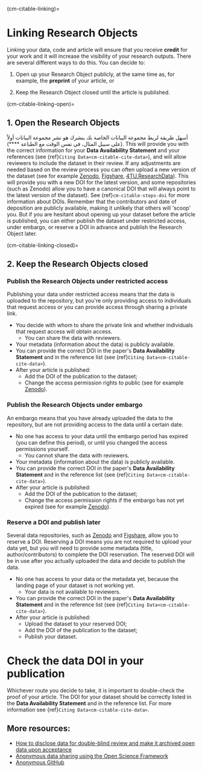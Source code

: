(cm-citable-linking)=

# Linking Research Objects

Linking your data, code and article will ensure that you receive **credit** for your work and it will increase the visibility of your research outputs. There are several different ways to do this. You can decide to:

1) Open up your Research Object publicly, at the same time as, for example, the **preprint** of your article, or

2) Keep the Research Object closed until the article is published.

(cm-citable-linking-open)=
## 1. Open the Research Objects

أسهل طريقة لربط مجموعة البيانات الخاصة بك بنشرك هو نشر مجموعة البيانات أولاً (على سبيل المثال، في نفس الوقت مع الطباعة ****). This will provide you with the correct information for your **Data Availability Statement** and your references (see {ref}`Citing Data<cm-citable-cite-data>`), and will allow reviewers to include the dataset in their review. If any adjustments are needed based on the review process you can often upload a new version of the dataset (see for example [Zenodo](https://zenodo.org/), [Figshare](https://figshare.com/), [4TU.ResearchData](https://data.4tu.nl/info//en/)). This will provide you with a new DOI for the latest version, and some repositories (such as Zenodo) allow you to have a canonical DOI that will always point to the latest version of the dataset). See {ref}`cm-citable-steps-doi` for more information about DOIs. Remember that the contributors and date of deposition are publicly available, making it unlikely that others will 'scoop' you. But if you are hesitant about opening up your dataset before the article is published, you can either publish the dataset under restricted access, under embargo, or reserve a DOI in advance and publish the Research Object later.

(cm-citable-linking-closed)=
## 2. Keep the Research Objects closed

### Publish the Research Objects under restricted access

Publishing your data under restricted access means that the data is uploaded to the repository, but you're only providing access to individuals that request access or you can provide access through sharing a private link.
* You decide with whom to share the private link and whether individuals that request access will obtain access.
    * You can share the data with reviewers.
* Your metadata (information about the data) is publicly available.
* You can provide the correct DOI in the paper's **Data Availability Statement** and in the reference list (see {ref}`Citing Data<cm-citable-cite-data>`).
* After your article is published:
    * Add the DOI of the publication to the dataset;
    * Change the access permission rights to public (see for example [Zenodo](https://zenodo.org/)).

### Publish the Research Objects under embargo

An embargo means that you have already uploaded the data to the repository, but are not providing access to the data until a certain date.
* No one has access to your data until the embargo period has expired (you can define this period), or until you changed the access permissions yourself.
    * You cannot share the data with reviewers.
* Your metadata (information about the data) is publicly available.
* You can provide the correct DOI in the paper's **Data Availability Statement** and in the reference list (see {ref}`Citing Data<cm-citable-cite-data>`).
* After your article is published:
    * Add the DOI of the publication to the dataset;
    * Change the access permission rights if the embargo has not yet expired (see for example [Zenodo](https://zenodo.org/)).

### Reserve a DOI and publish later

Several data repositories, such as [Zenodo](https://zenodo.org/) and [Figshare](https://figshare.com/), allow you to reserve a DOI. Reserving a DOI means you are not required to upload your data yet, but you will need to provide some metadata (title, author/contributors) to complete the DOI reservation. The reserved DOI will be in use after you actually uploaded the data and decide to publish the data.
* No one has access to your data or the metadata yet, because the landing page of your dataset is not working yet.
    * Your data is not available to reviewers.
* You can provide the correct DOI in the paper's **Data Availability Statement** and in the reference list (see {ref}`Citing Data<cm-citable-cite-data>`).
* After your article is published:
    * Upload the dataset to your reserved DOI;
    * Add the DOI of the publication to the dataset;
    * Publish your dataset.

# Check the data DOI in your publication

Whichever route you decide to take, it is important to double-check the proof of your article. The DOI for your dataset should be correctly listed in the **Data Availability Statement** and in the reference list. For more information see {ref}`Citing Data<cm-citable-cite-data>`.


## More resources:

* [How to disclose data for double-blind review and make it archived open data upon acceptance](https://ineed.coffee/5205/how-to-disclose-data-for-double-blind-review-and-make-it-archived-open-data-upon-acceptance/)
* [Anonymous data sharing using the Open Science Framework](https://help.osf.io/hc/en-us/articles/360019930333-Create-a-View-only-Link-for-a-Project)
* [Anonymous GitHub](https://anonymous.4open.science/)
